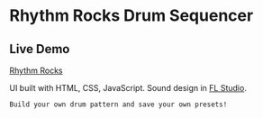 # Rhythm Rocks Drum Sequencer

## Live Demo
[Rhythm Rocks](https://ericfrancey.github.io/Rhythm-Finder/)

UI built with HTML, CSS, JavaScript.
Sound design in [FL Studio](https://www.image-line.com/).

```md
Build your own drum pattern and save your own presets!
```

